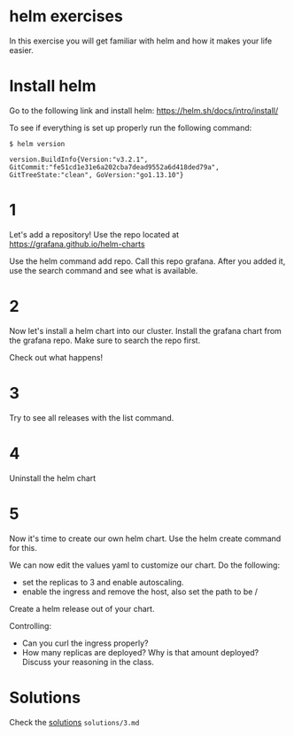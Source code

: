 # helm exercises

In this exercise you will get familiar with helm and how it makes your life easier.

# Install helm

Go to the following link and install helm:
https://helm.sh/docs/intro/install/

To see if everything is set up properly run the following command:

```
$ helm version

version.BuildInfo{Version:"v3.2.1", GitCommit:"fe51cd1e31e6a202cba7dead9552a6d418ded79a", GitTreeState:"clean", GoVersion:"go1.13.10"}
```

# 1

Let's add a repository! Use the repo located at https://grafana.github.io/helm-charts

Use the helm command add repo.
Call this repo grafana.
After you added it, use the search command and see what is available.

# 2

Now let's install a helm chart into our cluster.
Install the grafana chart from the grafana repo.
Make sure to search the repo first.

Check out what happens!

# 3

Try to see all releases with the list command.

# 4

Uninstall the helm chart

# 5

Now it's time to create our own helm chart. Use the helm create command for
this.

We can now edit the values yaml to customize our chart. Do the following:
- set the replicas to 3 and enable autoscaling.
- enable the ingress and remove the host, also set the path to be /<yourname>

Create a helm release out of your chart.

Controlling:
- Can you curl the ingress properly?
- How many replicas are deployed? Why is that amount deployed? Discuss your
  reasoning in the class.

# Solutions

Check the [solutions](solutions/3.md) `solutions/3.md`
